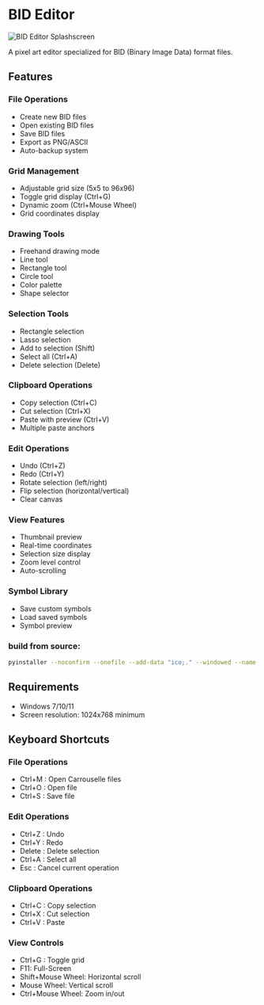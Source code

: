 # BID Editor

![BID Editor Splashscreen](ico/splashscreen.png)

A pixel art editor specialized for BID (Binary Image Data) format files.

## Features

### File Operations
- Create new BID files
- Open existing BID files
- Save BID files
- Export as PNG/ASCII
- Auto-backup system

### Grid Management
- Adjustable grid size (5x5 to 96x96)
- Toggle grid display (Ctrl+G)
- Dynamic zoom (Ctrl+Mouse Wheel)
- Grid coordinates display

### Drawing Tools
- Freehand drawing mode
- Line tool
- Rectangle tool
- Circle tool
- Color palette
- Shape selector

### Selection Tools
- Rectangle selection
- Lasso selection
- Add to selection (Shift)
- Select all (Ctrl+A)
- Delete selection (Delete)

### Clipboard Operations
- Copy selection (Ctrl+C)
- Cut selection (Ctrl+X)
- Paste with preview (Ctrl+V)
- Multiple paste anchors

### Edit Operations
- Undo (Ctrl+Z)
- Redo (Ctrl+Y)
- Rotate selection (left/right)
- Flip selection (horizontal/vertical)
- Clear canvas

### View Features
- Thumbnail preview
- Real-time coordinates
- Selection size display
- Zoom level control
- Auto-scrolling

### Symbol Library
- Save custom symbols
- Load saved symbols
- Symbol preview

### build from source:
```bash
pyinstaller --noconfirm --onefile --add-data "ico;." --windowed --name bideditor editor.py
```

## Requirements
- Windows 7/10/11
- Screen resolution: 1024x768 minimum

## Keyboard Shortcuts

### File Operations
- Ctrl+M : Open Carrouselle files
- Ctrl+O : Open file
- Ctrl+S : Save file

### Edit Operations
- Ctrl+Z : Undo
- Ctrl+Y : Redo
- Delete : Delete selection
- Ctrl+A : Select all
- Esc : Cancel current operation

### Clipboard Operations
- Ctrl+C : Copy selection
- Ctrl+X : Cut selection
- Ctrl+V : Paste

### View Controls
- Ctrl+G : Toggle grid
- F11: Full-Screen
- Shift+Mouse Wheel: Horizontal scroll
- Mouse Wheel: Vertical scroll
- Ctrl+Mouse Wheel: Zoom in/out